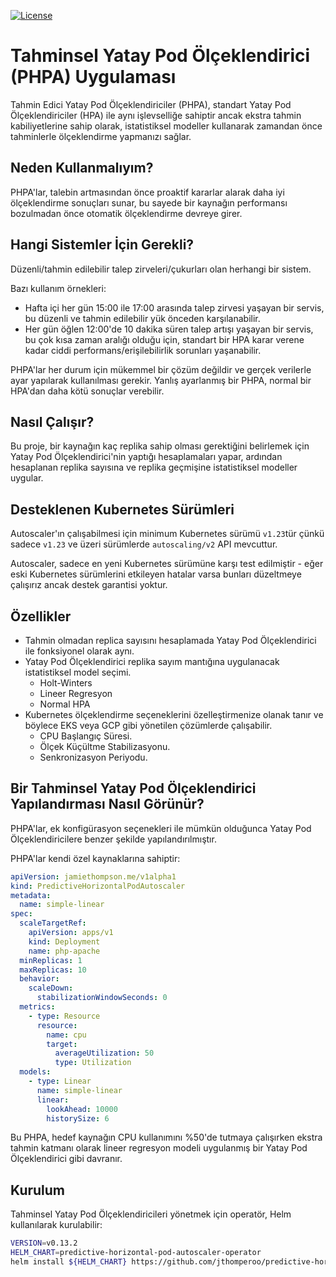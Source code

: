 [![License](https://img.shields.io/:license-apache-blue.svg)](https://www.apache.org/licenses/LICENSE-2.0.html)

# Tahminsel Yatay Pod Ölçeklendirici (PHPA) Uygulaması

Tahmin Edici Yatay Pod Ölçeklendiriciler (PHPA), standart Yatay Pod Ölçeklendiriciler (HPA) ile aynı işlevselliğe sahiptir ancak ekstra tahmin kabiliyetlerine sahip olarak, istatistiksel modeller kullanarak zamandan önce tahminlerle ölçeklendirme yapmanızı sağlar.

## Neden Kullanmalıyım?

PHPA'lar, talebin artmasından önce proaktif kararlar alarak daha iyi ölçeklendirme sonuçları sunar, bu sayede bir kaynağın performansı bozulmadan önce otomatik ölçeklendirme devreye girer.

## Hangi Sistemler İçin Gerekli?

Düzenli/tahmin edilebilir talep zirveleri/çukurları olan herhangi bir sistem.

Bazı kullanım örnekleri:

* Hafta içi her gün 15:00 ile 17:00 arasında talep zirvesi yaşayan bir servis, bu düzenli ve tahmin edilebilir yük önceden karşılanabilir.
* Her gün öğlen 12:00'de 10 dakika süren talep artışı yaşayan bir servis, bu çok kısa zaman aralığı olduğu için, standart bir HPA karar verene kadar ciddi performans/erişilebilirlik sorunları yaşanabilir.

PHPA'lar her durum için mükemmel bir çözüm değildir ve gerçek verilerle ayar yapılarak kullanılması gerekir. Yanlış ayarlanmış bir PHPA, normal bir HPA'dan daha kötü sonuçlar verebilir.

## Nasıl Çalışır?

Bu proje, bir kaynağın kaç replika sahip olması gerektiğini belirlemek için Yatay Pod Ölçeklendirici'nin yaptığı hesaplamaları yapar, ardından hesaplanan replika sayısına ve replika geçmişine istatistiksel modeller uygular.

## Desteklenen Kubernetes Sürümleri

Autoscaler'ın çalışabilmesi için minimum Kubernetes sürümü `v1.23`tür çünkü sadece `v1.23` ve üzeri sürümlerde `autoscaling/v2` API mevcuttur.

Autoscaler, sadece en yeni Kubernetes sürümüne karşı test edilmiştir - eğer eski Kubernetes sürümlerini etkileyen hatalar varsa bunları düzeltmeye çalışırız ancak destek garantisi yoktur.

## Özellikler

* Tahmin olmadan replica sayısını hesaplamada Yatay Pod Ölçeklendirici ile fonksiyonel olarak aynı.
* Yatay Pod Ölçeklendirici replika sayım mantığına uygulanacak istatistiksel model seçimi.
  * Holt-Winters
  * Lineer Regresyon
  * Normal HPA
* Kubernetes ölçeklendirme seçeneklerini özelleştirmenize olanak tanır ve böylece EKS veya GCP gibi yönetilen çözümlerde çalışabilir.
  * CPU Başlangıç Süresi.
  * Ölçek Küçültme Stabilizasyonu.
  * Senkronizasyon Periyodu.

## Bir Tahminsel Yatay Pod Ölçeklendirici Yapılandırması Nasıl Görünür?

PHPA'lar, ek konfigürasyon seçenekleri ile mümkün olduğunca Yatay Pod Ölçeklendiricilere benzer şekilde yapılandırılmıştır.

PHPA'lar kendi özel kaynaklarına sahiptir:

```yaml
apiVersion: jamiethompson.me/v1alpha1
kind: PredictiveHorizontalPodAutoscaler
metadata:
  name: simple-linear
spec:
  scaleTargetRef:
    apiVersion: apps/v1
    kind: Deployment
    name: php-apache
  minReplicas: 1
  maxReplicas: 10
  behavior:
    scaleDown:
      stabilizationWindowSeconds: 0
  metrics:
    - type: Resource
      resource:
        name: cpu
        target:
          averageUtilization: 50
          type: Utilization
  models:
    - type: Linear
      name: simple-linear
      linear:
        lookAhead: 10000
        historySize: 6
```

Bu PHPA, hedef kaynağın CPU kullanımını %50'de tutmaya çalışırken ekstra tahmin katmanı olarak lineer regresyon modeli uygulanmış bir Yatay Pod Ölçeklendirici gibi davranır.

## Kurulum

Tahminsel Yatay Pod Ölçeklendiricileri yönetmek için operatör, Helm kullanılarak kurulabilir:

```bash
VERSION=v0.13.2
HELM_CHART=predictive-horizontal-pod-autoscaler-operator
helm install ${HELM_CHART} https://github.com/jthomperoo/predictive-horizontal-pod-autoscaler/releases/download/${VERSION}/predictive-horizontal-pod-autoscaler-${VERSION}.tgz
```
